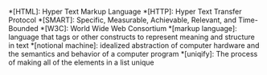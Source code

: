 *[HTML]: Hyper Text Markup Language
*[HTTP]: Hyper Text Transfer Protocol
*[SMART]: Specific, Measurable, Achievable, Relevant, and Time-Bounded
*[W3C]: World Wide Web Consortium
*[markup language]: language that tags or other constructs to represent meaning and structure in text
*[notional machine]: idealized abstraction of computer hardware and the semantics and behavior of a computer program
*[uniqify]: The process of making all of the elements in a list unique
